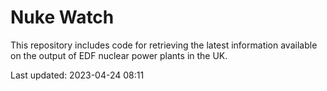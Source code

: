 # Nuke Watch

This repository includes code for retrieving the latest information available on the output of EDF nuclear power plants in the UK.

Last updated: 2023-04-24 08:11